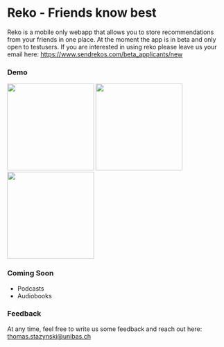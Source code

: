 # Reko - Friends know best

Reko is a mobile only webapp that allows you to store recommendations from your friends in one place. At the moment the app is in beta and only open to testusers. If you are interested in using reko please leave us your email here: https://www.sendrekos.com/beta_applicants/new

### Demo
<img src="https://user-images.githubusercontent.com/44790691/59203223-6e1d0500-8b9e-11e9-8fb2-d6708e70905a.PNG" width="200px"> <img src="https://user-images.githubusercontent.com/44790691/59203230-7117f580-8b9e-11e9-933e-69fc69fd3ea1.PNG" width="200px"> <img src="https://user-images.githubusercontent.com/44790691/59203239-737a4f80-8b9e-11e9-9aab-cb7576832d4f.PNG" width="200px">  

### Coming Soon
- Podcasts
- Audiobooks

### Feedback
At any time, feel free to write us some feedback and reach out here: thomas.stazynski@unibas.ch
